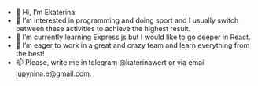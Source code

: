 - 👋 Hi, I’m Ekaterina
- 👀 I’m interested in programming and doing sport and I usually switch between these activities to achieve the highest result.
- 🌱 I’m currently learning Express.js but I would like to go deeper in React.
- 💞️ I’m eager to work in a great and crazy team and learn everything from the best!
- 📫 Please, write me in telegram @katerinawert or via email lupynina.e@gmail.com.

<!---
ekaterina-wert/ekaterina-wert is a ✨ special ✨ repository because its `README.md` (this file) appears on your GitHub profile.
You can click the Preview link to take a look at your changes.
--->
